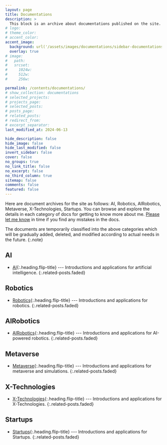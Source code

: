 ```yaml
---
layout: page
title: Documentations
description: >
  This block is an archive about documentations published on the site.
# logo:
# theme_color:
# accent_color:
accent_image:
  background: url('/assets/images/documentations/sidebar-documentations.jpg') center/cover
  overlay: true
# image:
#   path:
#   srcset:
#     1024w:
#     512w:
#     256w:

permalink: /contents/documentations/
# show_collection: documentations
# selected_projects:
# projects_page:
# selected_posts:
# posts_page:
# related_posts:
# redirect_from:
# excerpt_separator:
last_modified_at: 2024-06-13

hide_description: false
hide_image: false
hide_last_modified: false
invert_sidebar: false
cover: false
no_groups: true
no_link_title: false
no_excerpt: false
no_third_column: true
sitemap: false
comments: false
featured: false
---
```


Here are document archives for the site as follows: AI, Robotics, AIRobotics, Metaverse, X-Technologies, Startups. You can browse and explore the details in each category of docs for getting to know more about me. [Please let me know](mailto:jade.cong@qq.com) in time if you find any mistakes in the docs.

The documents are temporarily classified into the above categories which will be gradually added, deleted, and modified according to actual needs in the future.
{:.note}

## AI

* [AI][AI]{:.heading.flip-title} --- Introductions and applications for artificial intelligence.
{:.related-posts.faded}

## Robotics

* [Robotics][Robotics]{:.heading.flip-title} --- Introductions and applications for robotics.
{:.related-posts.faded}

## AIRobotics

* [AIRobotics][AIRobotics]{:.heading.flip-title} --- Introductions and applications for AI-powered robotics.
{:.related-posts.faded}

## Metaverse

* [Metaverse][Metaverse]{:.heading.flip-title} --- Introductions and applications for metaverse and simulations.
{:.related-posts.faded}

## X-Technologies

* [X-Technologies][X-Technologies]{:.heading.flip-title} --- Introductions and applications for X-Technologies.
{:.related-posts.faded}

## Startups

* [Startups][Startups]{:.heading.flip-title} --- Introductions and applications for Startups.
{:.related-posts.faded}

[AI]: AI.md
[Robotics]: Robotics.md
[AIRobotics]: AIRobotics.md
[Metaverse]: Metaverse.md
[X-Technologies]: X-Technologies.md
[Startups]: Startups.md
